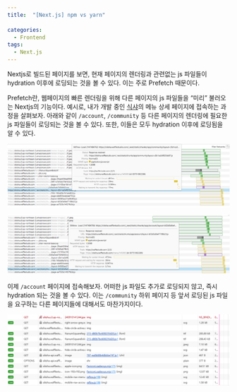 ```yaml
---
title:  "[Next.js] npm vs yarn"

categories:
  - Frontend
tags:
  - Next.js
---
```


Nextjs로 빌드된 페이지를 보면, 현재 페이지의 렌더링과 관련없는 js 파일들이 hydration 이후에 로딩되는 것을 볼 수 있다. 이는 주로 Prefetch 때문이다.

Prefetch란, 웹페이지의 빠른 렌더링을 위해 다른 페이지의 js 파일들을 “미리” 불러오는 Nextjs의 기능이다. 예시로, 내가 개발 중인 [식샤](https://siksha.wafflestudio.com/)의 메뉴 상세 페이지에 접속하는 과정을 살펴보자. 아래와 같이 `/account`, `/community` 등 다른 페이지의 렌더링에 필요한 js 파일들이 로딩되는 것을 볼 수 있다. 또한, 이들은 모두 hydration 이후에 로딩됨을 알 수 있다.

![image.png](/assets/images/nextjs-prefetch-1.png)

![image.png](/assets/images/nextjs-prefetch-2.png)

이제 `/account` 페이지에 접속해보자. 어떠한 js 파일도 추가로 로딩되지 않고, 즉시 hydration 되는 것을 볼 수 있다. 이는 `/community` 하위 페이지 등 앞서 로딩된 js 파일을 요구하는 다른 페이지들에 대해서도 마찬가지이다.

![image.png](/assets/images/nextjs-prefetch-3.png)